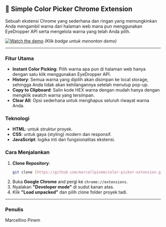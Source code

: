 ## 🎨 Simple Color Picker Chrome Extension

Sebuah ekstensi Chrome yang sederhana dan ringan yang memungkinkan Anda mengambil warna dari halaman web mana pun menggunakan EyeDropper API serta mengelola warna yang telah Anda pilih.

[![Watch the demo](https://img.shields.io/badge/YouTube-Demo-red?logo=youtube)]()
_(Klik badge untuk menonton demo)_

---

### **Fitur Utama**

- **Instant Color Picking**: Pilih warna apa pun di halaman web hanya dengan satu klik menggunakan EyeDropper API.
- **History**: Semua warna yang dipilih akan disimpan ke local storage, sehingga Anda tidak akan kehilangannya setelah menutup pop-up.
- **Copy to Clipboard**: Salin kode HEX warna dengan mudah hanya dengan mengklik swatch warna yang tersimpan.
- **Clear All**: Opsi sederhana untuk menghapus seluruh riwayat warna Anda.

### **Teknologi**

- **HTML**: untuk struktur proyek.
- **CSS**: untuk gaya (styling) modern dan responsif.
- **JavaScript**: logika inti dan fungsionalitas ekstensi.

### **Cara Menjalankan**

1.  **Clone Repository**:
    ```bash
    git clone [https://github.com/marcellpinem/color-picker-extension.git](https://github.com/marcellpinem/color-picker-extension.git)
    ```
2.  Buka **Google Chrome** and pergi ke `chrome://extensions`.
3.  Nyalakan **"Developer mode"** di sudut kanan atas.
4.  Klik **"Load unpacked"** dan pilih clone folder proyek tadi.

---

### **Penulis**

Marcellino Pinem
